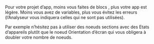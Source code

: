 Pour votre projet d’app, moins vous faites de blocs , plus votre app est légère. Moins vous avez de variables, plus vous évitez les erreurs (l’Analyseur vous indiquera celles qui ne sont pas utilisées). 

Par exemple n’hésitez pas à utiliser des noeuds sections avec des Etats d’appareils plutôt que le noeud Orientation d’écran qui vous obligera à doubler votre nombre de noeuds.